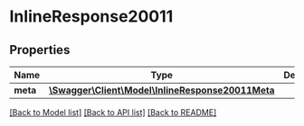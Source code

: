 # InlineResponse20011

## Properties
Name | Type | Description | Notes
------------ | ------------- | ------------- | -------------
**meta** | [**\Swagger\Client\Model\InlineResponse20011Meta**](InlineResponse20011Meta.md) |  | [optional] 

[[Back to Model list]](../README.md#documentation-for-models) [[Back to API list]](../README.md#documentation-for-api-endpoints) [[Back to README]](../README.md)


